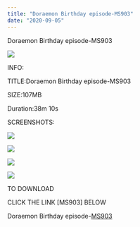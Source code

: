```yaml
---
title: "Doraemon Birthday episode-MS903"
date: "2020-09-05"
---
```


 Doraemon Birthday episode-MS903

![](https://1.bp.blogspot.com/-eYn7ry-p5IM/X1EEgXew83I/AAAAAAAAALE/7B8hW2YmenMsKdQH1w0diZi_cPR6pWqDgCLcBGAsYHQ/w866-h1220/DBB.jpg)

  

INFO:

TITLE:Doraemon Birthday episode-MS903

SIZE:107MB

Duration:38m 10s

  

SCREENSHOTS:

![](https://1.bp.blogspot.com/-MAX3DjX1sWo/X1EFK0yfE8I/AAAAAAAAALY/MDOXRvCSQ1gc21HTqPNMHKhSijykEhVbwCLcBGAsYHQ/w625-h424/vlcsnap-2020-09-03-19h42m09s945.png)

![](https://1.bp.blogspot.com/-6DWlFNo4F7o/X1EFKNvXoEI/AAAAAAAAALM/8sgnVUC5bs8eRax_fvvWN3HKpUBcsnnhQCLcBGAsYHQ/w625-h424/vlcsnap-2020-09-03-19h42m00s328.png)

![](https://1.bp.blogspot.com/-xr70By9PtbM/X1EFKMCxoRI/AAAAAAAAALU/P01biQuCpp04vBsq8ER_JUkPcgW-JU1KwCLcBGAsYHQ/w625-h424/vlcsnap-2020-09-03-19h40m27s499.png)

![](https://1.bp.blogspot.com/-VRHcOxxqq-8/X1EFKBPak7I/AAAAAAAAALQ/zwfymUrQW_UM92_yZNSVtdvATcaqp6IYgCLcBGAsYHQ/w625-h424/vlcsnap-2020-09-03-19h39m18s153.png)

TO DOWNLOAD

CLICK THE LINK \[MS903\] BELOW

  

Doraemon Birthday episode-[MS903](https://dai.ly/x7vxvpv)
